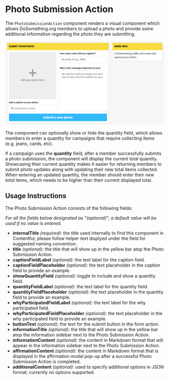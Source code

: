 # Photo Submission Action

The `PhotoSubmissionAction` component renders a visual component which allows DoSomething.org members to upload a photo and provide some additional information regarding the photo they are submitting.

![Photo Submission Action component](../../.gitbook/assets/photo-submission-action-component%20%281%29.png)

The component can optionally show or hide the quantity field, which allows members to enter a quantity for campaigns that require collecting items \(e.g. jeans, cards, etc\).

If a campaign uses the **quantity** field, after a member successfully submits a photo submission, the component will display the current total quantity. Showcasing their current quantity makes it easier for returning members to submit photo updates along with updating their new total items collected. When entering an updated quantity, the member should enter their _new total_ items, which needs to be higher than their current displayed total.

## Usage Instructions

The Photo Submission Action consists of the following fields:

_For all the fields below designated as "\(optional\)", a default value will be used if no value is entered._

* **internalTitle** _\(required\)_: the title used internally to find this component in Contentful; please follow helper text displyed under the field for suggested naming convention.
* **title** _\(optional\)_: the title that will show up in the yellow bar atop the Photo Submission Action.
* **captionFieldLabel** _\(optional\)_: the text label for the caption field.
* **captionFieldPlaceholder** _\(optional\)_: the text placeholder in the caption field to provide an example.
* **showQuantityField** _\(optional\)_: toggle to include and show a quantity field.
* **quantityFieldLabel** _\(optional\)_: the text label for the quantity field.
* **quantityFieldPlaceholder** _\(optional\)_: the text placeholder in the quantity field to provide an example.
* **whyParticipatedFieldLabel** _\(optional\)_: the text label for the why participated field.
* **whyParticipatedFieldPlaceholder** _\(optional\)_: the text placeholder in the why participated field to provide an example.
* **buttonText** _\(optional\)_: the text for the submit button in the form action.
* **informationTitle** _\(optional\)_: the title that will show up in the yellow bar atop the information sidebar next to the Photo Submission Action.
* **informationContent** _\(optional\)_: the content in Markdown format that will appear in the information sidebar next to the Photo Submission Action.
* **affirmationContent** _\(optional\)_: the content in Markdown format that is displayed in the affirmation modal pop-up after a successful Photo Submission Action is completed.
* **additionalContent** _\(optional\)_: used to specify additional options in JSON format; currently no options supported.
